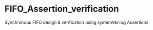 # FIFO_Assertion_verification
Synchronous FIFO design &amp; verification using systemVerilog Assertions
